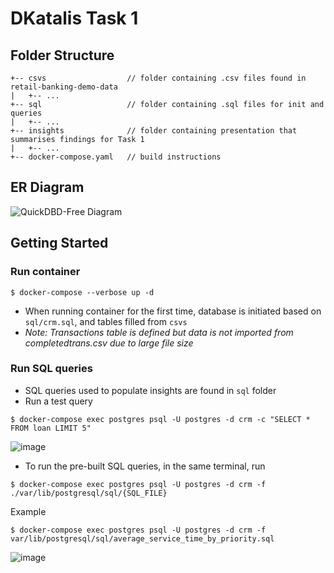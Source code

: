 # DKatalis Task 1
## Folder Structure
```
+-- csvs                  // folder containing .csv files found in retail-banking-demo-data
|   +-- ...
+-- sql                   // folder containing .sql files for init and queries
|   +-- ...
+-- insights              // folder containing presentation that summarises findings for Task 1
|   +-- ...
+-- docker-compose.yaml   // build instructions
```
## ER Diagram
![QuickDBD-Free Diagram](https://user-images.githubusercontent.com/20048824/175198022-f35df83e-7c60-4d85-82a6-39d61608db70.png)
## Getting Started
### Run container
```
$ docker-compose --verbose up -d
```
- When running container for the first time, database is initiated based on `sql/crm.sql`, and tables filled from `csvs`
- *Note: Transactions table is defined but data is not imported from completedtrans.csv due to large file size*
### Run SQL queries 
- SQL queries used to populate insights are found in `sql` folder
- Run a test query
```
$ docker-compose exec postgres psql -U postgres -d crm -c "SELECT * FROM loan LIMIT 5"
```
![image](https://user-images.githubusercontent.com/20048824/175203500-40212f32-cde4-4718-9d23-5fa9e097697f.png)

- To run the pre-built SQL queries, in the same terminal, run
```
$ docker-compose exec postgres psql -U postgres -d crm -f ./var/lib/postgresql/sql/{SQL_FILE}
```
Example
```
$ docker-compose exec postgres psql -U postgres -d crm -f var/lib/postgresql/sql/average_service_time_by_priority.sql
```
![image](https://user-images.githubusercontent.com/20048824/175203560-94d62c43-04cd-4e29-8dfa-4b65ac4a5a84.png)
